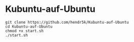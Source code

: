 # Kubuntu-auf-Ubuntu
````
git clone https://github.com/hendr5k/Kubuntu-auf-Ubuntu
cd Kubuntu-auf-Ubuntu
chmod +x start.sh
./start.sh
````
